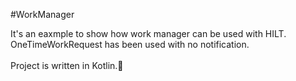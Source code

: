 #WorkManager

It's an eaxmple to show how work manager can be used with HILT. OneTimeWorkRequest has been used with no notification.<br /><br />
Project is written in Kotlin.💯
